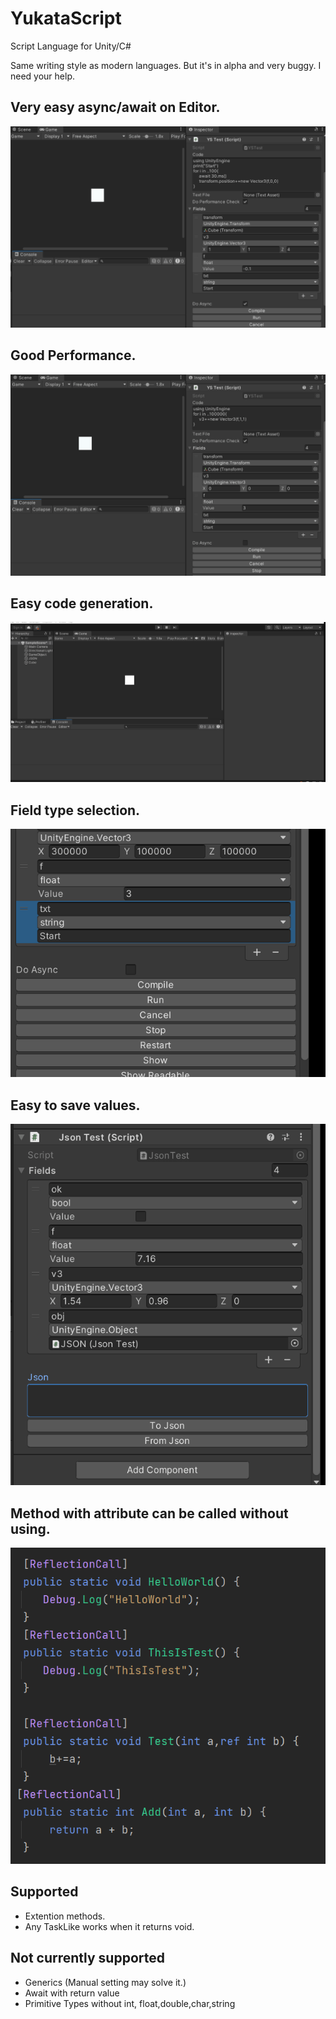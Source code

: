 # YukataScript
Script Language for Unity/C#

Same writing style as modern languages.
But it's in alpha and very buggy.
I need your help.
## Very easy async/await on Editor. 
![Async](/Images/YSAsync.gif)
## Good Performance.
![Performance](/Images/YSPerformance.gif)
## Easy code generation.
![TypeSelect](/Images/YSTypeSelect.gif)
## Field type selection.
![FieldTypeSelec](/Images/YSFieldTypeSelect.gif)
## Easy to save values.
![Json](/Images/YSJson.gif)
## Method with attribute can be called without using.
![Reflection](/Images/Reflection.png)

## Supported
- Extention methods.
- Any TaskLike works when it returns void.


## Not currently supported
- Generics (Manual setting may solve it.)
- Await with return value 
- Primitive Types  without int, float,double,char,string 
